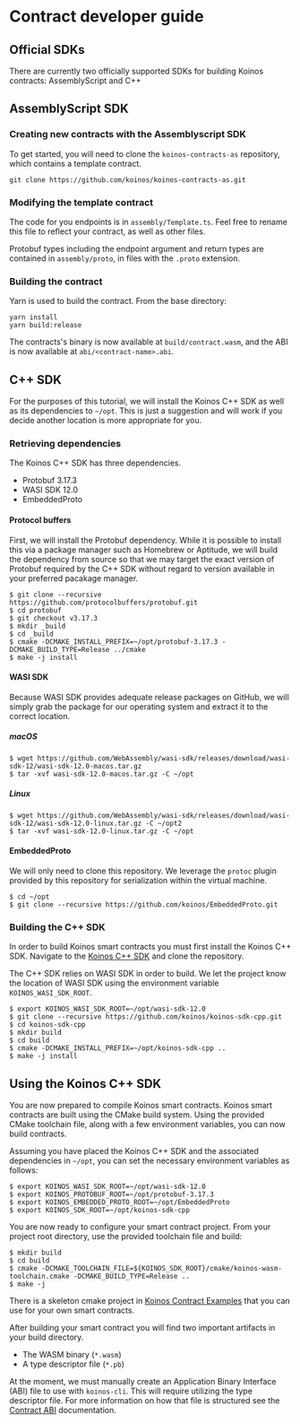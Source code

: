 # Contract developer guide

## Official SDKs

There are currently two officially supported SDKs for building Koinos contracts: AssemblyScript and C++

## AssemblyScript SDK

### Creating new contracts with the Assemblyscript SDK

To get started, you will need to clone the `koinos-contracts-as` repository, which contains a template contract.

```console
git clone https://github.com/koinos/koinos-contracts-as.git
```

### Modifying the template contract

The code for you endpoints is in `assembly/Template.ts`. Feel free to rename this file to reflect your contract, as well as other files.

Protobuf types including the endpoint argument and return types are contained in `assembly/proto`, in files with the `.proto` extension.

### Building the contract

Yarn is used to build the contract. From the base directory:

```console
yarn install
yarn build:release
```

The contracts's binary is now available at `build/contract.wasm`, and the ABI is now available at `abi/<contract-name>.abi`.

## C++ SDK

For the purposes of this tutorial, we will install the Koinos C++ SDK as well as its dependencies to `~/opt`. This is just a suggestion
and will work if you decide another location is more appropriate for you.

### Retrieving dependencies

The Koinos C++ SDK has three dependencies.
- Protobuf 3.17.3
- WASI SDK 12.0
- EmbeddedProto

#### Protocol buffers

First, we will install the Protobuf dependency. While it is possible to install this via a package manager such as Homebrew or Aptitude,
we will build the dependency from source so that we may target the exact version of Protobuf required by the C++ SDK without regard to version available in
your preferred pacakage manager.

```console
$ git clone --recursive https://github.com/protocolbuffers/protobuf.git
$ cd protobuf
$ git checkout v3.17.3
$ mkdir _build
$ cd _build
$ cmake -DCMAKE_INSTALL_PREFIX=~/opt/protobuf-3.17.3 -DCMAKE_BUILD_TYPE=Release ../cmake
$ make -j install
```

#### WASI SDK

Because WASI SDK provides adequate release packages on GitHub, we will simply grab the package for our operating system and extract it to the correct
location.

##### macOS
```console
$ wget https://github.com/WebAssembly/wasi-sdk/releases/download/wasi-sdk-12/wasi-sdk-12.0-macos.tar.gz
$ tar -xvf wasi-sdk-12.0-macos.tar.gz -C ~/opt
```

##### Linux
```console
$ wget https://github.com/WebAssembly/wasi-sdk/releases/download/wasi-sdk-12/wasi-sdk-12.0-linux.tar.gz -C ~/opt2
$ tar -xvf wasi-sdk-12.0-linux.tar.gz -C ~/opt
```

#### EmbeddedProto

We will only need to clone this repository. We leverage the `protoc` plugin provided by this repository for serialization within the virtual machine.

```console
$ cd ~/opt
$ git clone --recursive https://github.com/koinos/EmbeddedProto.git
```

### Building the C++ SDK

In order to build Koinos smart contracts you must first install the Koinos C++ SDK. Navigate to the [Koinos C++ SDK](https://github.com/koinos/koinos-sdk-cpp)
and clone the repository.

The C++ SDK relies on WASI SDK in order to build. We let the project know the location of WASI SDK using the environment variable `KOINOS_WASI_SDK_ROOT`.

```console
$ export KOINOS_WASI_SDK_ROOT=~/opt/wasi-sdk-12.0
$ git clone --recursive https://github.com/koinos/koinos-sdk-cpp.git
$ cd koinos-sdk-cpp
$ mkdir build
$ cd build
$ cmake -DCMAKE_INSTALL_PREFIX=~/opt/koinos-sdk-cpp ..
$ make -j install
```

## Using the Koinos C++ SDK

You are now prepared to compile Koinos smart contracts. Koinos smart contracts are built using the CMake build system. Using the provided
CMake toolchain file, along with a few environment variables, you can now build contracts.

Assuming you have placed the Koinos C++ SDK and the associated dependencies in `~/opt`, you can set the necessary environment variables as follows:

```console
$ export KOINOS_WASI_SDK_ROOT=~/opt/wasi-sdk-12.0
$ export KOINOS_PROTOBUF_ROOT=~/opt/protobuf-3.17.3
$ export KOINOS_EMBEDDED_PROTO_ROOT=~/opt/EmbeddedProto
$ export KOINOS_SDK_ROOT=~/opt/koinos-sdk-cpp
```

You are now ready to configure your smart contract project. From your project root directory, use the provided toolchain file and build:

```console
$ mkdir build
$ cd build
$ cmake -DCMAKE_TOOLCHAIN_FILE=${KOINOS_SDK_ROOT}/cmake/koinos-wasm-toolchain.cmake -DCMAKE_BUILD_TYPE=Release ..
$ make -j
```

There is a skeleton cmake project in [Koinos Contract Examples](https://github.com/koinos/koinos-contract-examples) that you can use for your own smart contracts.

After building your smart contract you will find two important artifacts in your build directory.
- The WASM binary (`*.wasm`)
- A type descriptor file (`*.pb`)

At the moment, we must manually create an Application Binary Interface (ABI) file to use with `koinos-cli`. This will require utilizing the type descriptor file. For more information on how that file is structured see the [Contract ABI](../architecture/contract-abi.md) documentation.
